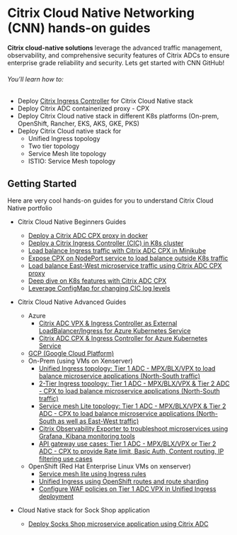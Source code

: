 
# Citrix Cloud Native Networking (CNN) hands-on guides
**Citrix cloud-native solutions** leverage the advanced traffic management, observability, and comprehensive security features of Citrix ADCs to ensure enterprise grade reliability and security. Lets get started with CNN GitHub!

###### You’ll learn how to:
* Deploy [Citrix Ingress Controller](https://github.com/citrix/citrix-k8s-ingress-controller) for Citrix Cloud Native stack
* Deploy Citrix ADC containerized proxy - CPX
* Deploy Citrix Cloud native stack in different K8s platforms (On-prem, OpenShift, Rancher, EKS, AKS, GKE, PKS)
* Deploy Citrix Cloud native stack for 
  * Unified Ingress topology
  * Two tier topology
  * Service Mesh lite topology
  * ISTIO: Service Mesh topology

## Getting Started
Here are very cool hands-on guides for you to understand Citrix Cloud Native portfolio
* Citrix Cloud Native Beginners Guides
  * [Deploy a Citrix ADC CPX proxy in docker](https://github.com/citrix/cloud-native-getting-started/blob/master/beginners-guide/cpx-in-docker.md)
  * [Deploy a Citrix Ingress Controller (CIC) in K8s cluster](https://github.com/citrix/cloud-native-getting-started/blob/master/beginners-guide/cic-in-k8s.md)
  * [Load balance Ingress traffic with Citrix ADC CPX in Minikube](https://github.com/citrix/cloud-native-getting-started/blob/master/beginners-guide/cpx-in-minikube.md)
  * [Expose CPX on NodePort service to load balance outside K8s traffic](https://github.com/citrix/cloud-native-getting-started/blob/master/beginners-guide/North-South-cpx-ingress-proxy.md)
  * [Load balance East-West microservice traffic using Citrix ADC CPX proxy](https://github.com/citrix/cloud-native-getting-started/blob/master/beginners-guide/East-West-cpx-ingress-proxy.md)
  * [Deep dive on K8s features with Citrix ADC CPX](https://github.com/citrix/cloud-native-getting-started/blob/master/beginners-guide/k8s-features-deepdive-using-cpx.md)
  * [Leverage ConfigMap for changing CIC log levels](https://github.com/citrix/cloud-native-getting-started/blob/master/beginners-guide/configmap-for-loglevels.md)

* Citrix Cloud Native Advanced Guides
  * Azure
    * [Citrix ADC VPX & Ingress Controller as External LoadBalancer/Ingress for Azure Kubernetes Service](/azure/unified-ingress)
    * [Citrix ADC CPX & Ingress Controller for Azure Kubernetes Service](/azure/marketplace-cpx)
  * [GCP (Google Cloud Platform)](https://github.com/citrix/example-cpx-vpx-for-kubernetes-2-tier-microservices/edit/master/gcp)
  * On-Prem (using VMs on Xenserver)
    * [Unified Ingress topology: Tier 1 ADC - MPX/BLX/VPX to load balance microservice applications (North-South traffic)](https://github.com/citrix/cloud-native-getting-started/tree/master/on-prem/Unified-Ingress)
    * [2-Tier Ingress topology: Tier 1 ADC - MPX/BLX/VPX & Tier 2 ADC - CPX to load balance microservice applications (North-South traffic)](https://github.com/citrix/cloud-native-getting-started/tree/master/on-prem/2-Tier-deployment)
    * [Service mesh Lite topology: Tier 1 ADC - MPX/BLX/VPX & Tier 2 ADC - CPX to load balance microservice applications (North-South as well as East-West traffic)](https://github.com/citrix/example-cpx-vpx-for-kubernetes-2-tier-microservices/edit/master/on-prem)
    * [Citrix Observability Exporter to troubleshoot microservices using Grafana, Kibana monitoring tools](https://github.com/citrix/cloud-native-getting-started/blob/master/on-prem/ServiceMeshLite/coe/README.md)
    * [API gateway use cases: Tier 1 ADC - MPX/BLX/VPX or Tier 2 ADC - CPX to provide Rate limit, Basic Auth, Content routing, IP filtering use cases](https://github.com/citrix/cloud-native-getting-started/tree/master/on-prem/ServiceMeshLite/API-gateway)
  * OpenShift (Red Hat Enterprise Linux VMs on xenserver)
    * [Service mesh lite using Ingress rules](https://github.com/citrix/example-cpx-vpx-for-kubernetes-2-tier-microservices/tree/master/openshift)
    * [Unified Ingress using OpenShift routes and route sharding](https://github.com/citrix/example-cpx-vpx-for-kubernetes-2-tier-microservices/tree/master/openshift/openshift-routes)
    * [Configure WAF policies on Tier 1 ADC VPX in Unified Ingress deployment](https://github.com/citrix/cloud-native-getting-started/tree/master/on-prem/Unified-Ingress#section-e-configure-waf-policies-on-vpx-using-waf-crds)
* Cloud Native stack for Sock Shop application
    * [Deploy Socks Shop microservice application using Citrix ADC](https://github.com/citrix/cloud-native-getting-started/tree/master/on-prem/ServiceMeshLite/sock-shop)
